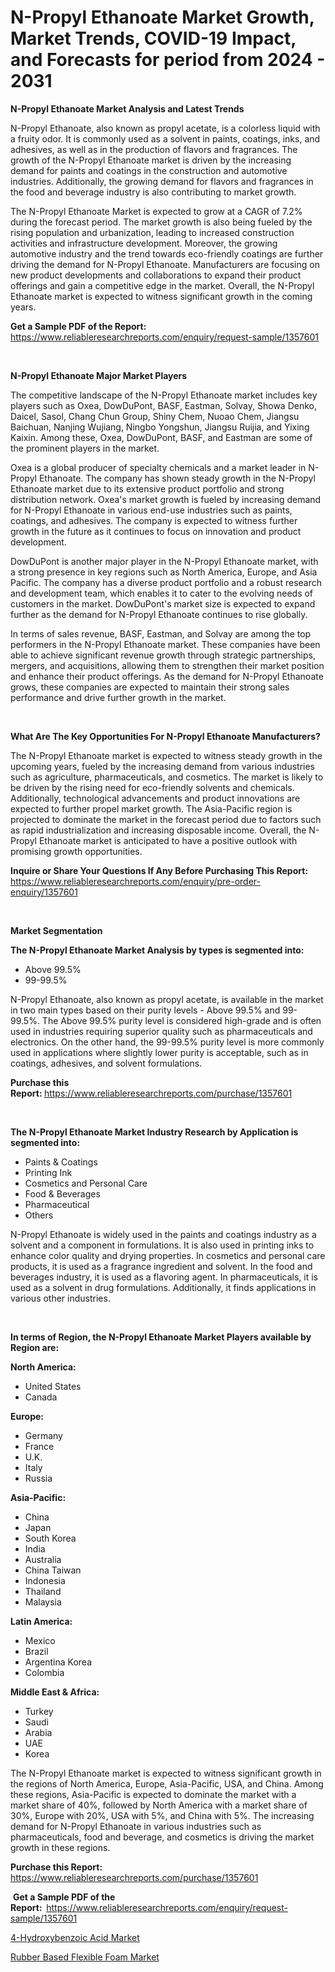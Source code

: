 <p><h1>N-Propyl Ethanoate Market Growth, Market Trends, COVID-19 Impact, and Forecasts for period from 2024 - 2031</h1></p><p><strong>N-Propyl Ethanoate Market Analysis and Latest Trends</strong></p>
<p><p>N-Propyl Ethanoate, also known as propyl acetate, is a colorless liquid with a fruity odor. It is commonly used as a solvent in paints, coatings, inks, and adhesives, as well as in the production of flavors and fragrances. The growth of the N-Propyl Ethanoate market is driven by the increasing demand for paints and coatings in the construction and automotive industries. Additionally, the growing demand for flavors and fragrances in the food and beverage industry is also contributing to market growth.</p><p>The N-Propyl Ethanoate Market is expected to grow at a CAGR of 7.2% during the forecast period. The market growth is also being fueled by the rising population and urbanization, leading to increased construction activities and infrastructure development. Moreover, the growing automotive industry and the trend towards eco-friendly coatings are further driving the demand for N-Propyl Ethanoate. Manufacturers are focusing on new product developments and collaborations to expand their product offerings and gain a competitive edge in the market. Overall, the N-Propyl Ethanoate market is expected to witness significant growth in the coming years.</p></p>
<p><strong>Get a Sample PDF of the Report:&nbsp;</strong> <a href="https://www.reliableresearchreports.com/enquiry/request-sample/1357601">https://www.reliableresearchreports.com/enquiry/request-sample/1357601</a></p>
<p>&nbsp;</p>
<p><strong>N-Propyl Ethanoate Major Market Players</strong></p>
<p><p>The competitive landscape of the N-Propyl Ethanoate market includes key players such as Oxea, DowDuPont, BASF, Eastman, Solvay, Showa Denko, Daicel, Sasol, Chang Chun Group, Shiny Chem, Nuoao Chem, Jiangsu Baichuan, Nanjing Wujiang, Ningbo Yongshun, Jiangsu Ruijia, and Yixing Kaixin. Among these, Oxea, DowDuPont, BASF, and Eastman are some of the prominent players in the market.</p><p>Oxea is a global producer of specialty chemicals and a market leader in N-Propyl Ethanoate. The company has shown steady growth in the N-Propyl Ethanoate market due to its extensive product portfolio and strong distribution network. Oxea's market growth is fueled by increasing demand for N-Propyl Ethanoate in various end-use industries such as paints, coatings, and adhesives. The company is expected to witness further growth in the future as it continues to focus on innovation and product development.</p><p>DowDuPont is another major player in the N-Propyl Ethanoate market, with a strong presence in key regions such as North America, Europe, and Asia Pacific. The company has a diverse product portfolio and a robust research and development team, which enables it to cater to the evolving needs of customers in the market. DowDuPont's market size is expected to expand further as the demand for N-Propyl Ethanoate continues to rise globally.</p><p>In terms of sales revenue, BASF, Eastman, and Solvay are among the top performers in the N-Propyl Ethanoate market. These companies have been able to achieve significant revenue growth through strategic partnerships, mergers, and acquisitions, allowing them to strengthen their market position and enhance their product offerings. As the demand for N-Propyl Ethanoate grows, these companies are expected to maintain their strong sales performance and drive further growth in the market.</p></p>
<p>&nbsp;</p>
<p><strong>What Are The Key Opportunities For N-Propyl Ethanoate Manufacturers?</strong></p>
<p><p>The N-Propyl Ethanoate market is expected to witness steady growth in the upcoming years, fueled by the increasing demand from various industries such as agriculture, pharmaceuticals, and cosmetics. The market is likely to be driven by the rising need for eco-friendly solvents and chemicals. Additionally, technological advancements and product innovations are expected to further propel market growth. The Asia-Pacific region is projected to dominate the market in the forecast period due to factors such as rapid industrialization and increasing disposable income. Overall, the N-Propyl Ethanoate market is anticipated to have a positive outlook with promising growth opportunities.</p></p>
<p><strong>Inquire or Share Your Questions If Any Before Purchasing This Report:</strong> <a href="https://www.reliableresearchreports.com/enquiry/pre-order-enquiry/1357601">https://www.reliableresearchreports.com/enquiry/pre-order-enquiry/1357601</a></p>
<p>&nbsp;</p>
<p><strong>Market Segmentation</strong></p>
<p><strong>The N-Propyl Ethanoate Market Analysis by types is segmented into:</strong></p>
<p><ul><li>Above 99.5%</li><li>99-99.5%</li></ul></p>
<p><p>N-Propyl Ethanoate, also known as propyl acetate, is available in the market in two main types based on their purity levels - Above 99.5% and 99-99.5%. The Above 99.5% purity level is considered high-grade and is often used in industries requiring superior quality such as pharmaceuticals and electronics. On the other hand, the 99-99.5% purity level is more commonly used in applications where slightly lower purity is acceptable, such as in coatings, adhesives, and solvent formulations.</p></p>
<p><strong>Purchase this Report:&nbsp;</strong><a href="https://www.reliableresearchreports.com/purchase/1357601">https://www.reliableresearchreports.com/purchase/1357601</a></p>
<p>&nbsp;</p>
<p><strong>The N-Propyl Ethanoate Market Industry Research by Application is segmented into:</strong></p>
<p><ul><li>Paints & Coatings</li><li>Printing Ink</li><li>Cosmetics and Personal Care</li><li>Food & Beverages</li><li>Pharmaceutical</li><li>Others</li></ul></p>
<p><p>N-Propyl Ethanoate is widely used in the paints and coatings industry as a solvent and a component in formulations. It is also used in printing inks to enhance color quality and drying properties. In cosmetics and personal care products, it is used as a fragrance ingredient and solvent. In the food and beverages industry, it is used as a flavoring agent. In pharmaceuticals, it is used as a solvent in drug formulations. Additionally, it finds applications in various other industries.</p></p>
<p>&nbsp;</p>
<p><strong>In terms of Region, the N-Propyl Ethanoate Market Players available by Region are:</strong></p>
<p>
    <p> <strong> North America: </strong>
        <ul>
            <li>United States</li>
            <li>Canada</li>
        </ul>
        </p> 
    <p> <strong> Europe: </strong>
        <ul>
            <li>Germany</li>
            <li>France</li>
            <li>U.K.</li>
            <li>Italy</li>
            <li>Russia</li>
        </ul>
        </p> 
    <p> <strong> Asia-Pacific: </strong>
        <ul>
            <li>China</li>
            <li>Japan</li>
            <li>South Korea</li>
            <li>India</li>
            <li>Australia</li>
            <li>China Taiwan</li>
            <li>Indonesia</li>
            <li>Thailand</li>
            <li>Malaysia</li>
        </ul>
        </p> 
    <p> <strong> Latin America: </strong>
        <ul>
            <li>Mexico</li>
            <li>Brazil</li>
            <li>Argentina Korea</li>
            <li>Colombia</li>
        </ul>
        </p> 
    <p> <strong> Middle East & Africa: </strong>
        <ul>
            <li>Turkey</li>
            <li>Saudi</li>
            <li>Arabia</li>
            <li>UAE</li>
            <li>Korea</li>
        </ul>
    </p>
    </p>
<p><p>The N-Propyl Ethanoate market is expected to witness significant growth in the regions of North America, Europe, Asia-Pacific, USA, and China. Among these regions, Asia-Pacific is expected to dominate the market with a market share of 40%, followed by North America with a market share of 30%, Europe with 20%, USA with 5%, and China with 5%. The increasing demand for N-Propyl Ethanoate in various industries such as pharmaceuticals, food and beverage, and cosmetics is driving the market growth in these regions.</p></p>
<p><strong>Purchase this Report: </strong><a href="https://www.reliableresearchreports.com/purchase/1357601">https://www.reliableresearchreports.com/purchase/1357601</a></p>
<p>&nbsp;<strong>Get a Sample PDF of the Report:&nbsp;&nbsp;</strong><a href="https://www.reliableresearchreports.com/enquiry/request-sample/1357601">https://www.reliableresearchreports.com/enquiry/request-sample/1357601</a></p>
<p><strong></strong></p>
<p><p><a href="https://github.com/Hazelklievgspy6vdcsmu106w/Market-Research-Report-List-1/blob/main/4-hydroxybenzoic-acid-market.md">4-Hydroxybenzoic Acid Market</a></p><p><a href="https://github.com/lubmix/Market-Research-Report-List-1/blob/main/rubber-based-flexible-foam-market.md">Rubber Based Flexible Foam Market</a></p></p>